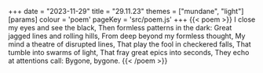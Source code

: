 +++
date = "2023-11-29"
title = "29.11.23"
themes = ["mundane", "light"]
[params]
  colour = 'poem'
  pageKey = 'src/poem.js'
+++
{{< poem >}}
I close my eyes and see the black,
Then formless patterns in the dark:
Great jagged lines and rolling hills,
From deep beyond my formless thought,
My mind a theatre of disrupted lines,
That play the fool in checkered falls,
That tumble into swarms of light,
That fray great epics into seconds,
They echo at attentions call:
Bygone, bygone.
{{< /poem >}}